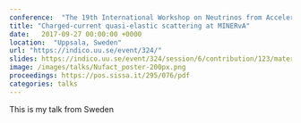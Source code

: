 ```yaml
---
conference:  "The 19th International Workshop on Neutrinos from Accelerators (NUFACT17)"
title: "Charged-current quasi-elastic scattering at MINERvA"
date:   2017-09-27 00:00:00 +0000
location:  "Uppsala, Sweden"
url: "https://indico.uu.se/event/324/"
slides: https://indico.uu.se/event/324/session/6/contribution/123/material/slides/0.pdf
image: /images/talks/Nufact_poster-200px.png
proceedings: https://pos.sissa.it/295/076/pdf
categories: talks
---
```

This is my talk from Sweden

